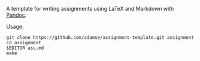 A template for writing assignments using LaTeX and Markdown with [Pandoc][1].

Usage:

    git clone https://github.com/adamse/assignment-template.git assignment
    cd assignment
    $EDITOR ass.md
    make

[1]: http://johnmacfarlane.net/pandoc/
